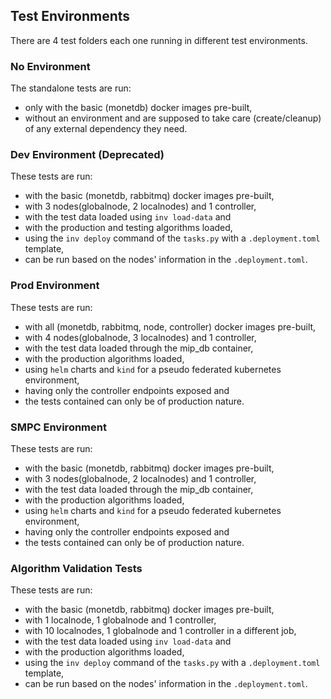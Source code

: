 ## Test Environments

There are 4 test folders each one running in different test environments.

### No Environment

The standalone tests are run:

- only with the basic (monetdb) docker images pre-built,
- without an environment and
  are supposed to take care (create/cleanup) of any external dependency they need.

### Dev Environment (Deprecated)

These tests are run:

- with the basic (monetdb, rabbitmq) docker images pre-built,
- with 3 nodes(globalnode, 2 localnodes) and 1 controller,
- with the test data loaded using `inv load-data` and
- with the production and testing algorithms loaded,
- using the `inv deploy` command of the `tasks.py` with a `.deployment.toml` template,
- can be run based on the nodes' information in the `.deployment.toml`.

### Prod Environment

These tests are run:

- with all (monetdb, rabbitmq, node, controller) docker images pre-built,
- with 4 nodes(globalnode, 3 localnodes) and 1 controller,
- with the test data loaded through the mip_db container,
- with the production algorithms loaded,
- using `helm` charts and `kind` for a pseudo federated kubernetes environment,
- having only the controller endpoints exposed and
- the tests contained can only be of production nature.

### SMPC Environment

These tests are run:

- with the basic (monetdb, rabbitmq) docker images pre-built,
- with 3 nodes(globalnode, 2 localnodes) and 1 controller,
- with the test data loaded through the mip_db container,
- with the production algorithms loaded,
- using `helm` charts and `kind` for a pseudo federated kubernetes environment,
- having only the controller endpoints exposed and
- the tests contained can only be of production nature.

### Algorithm Validation Tests

These tests are run:

- with the basic (monetdb, rabbitmq) docker images pre-built,
- with 1 localnode, 1 globalnode and 1 controller,
- with 10 localnodes, 1 globalnode and 1 controller in a different job,
- with the test data loaded using `inv load-data` and
- with the production algorithms loaded,
- using the `inv deploy` command of the `tasks.py` with a `.deployment.toml` template,
- can be run based on the nodes' information in the `.deployment.toml`.
